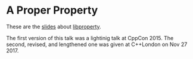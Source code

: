 A Proper Property
=================

These are the [slides](a-proper-property.pdf) about
[libproperty](https://github.com/atomgalaxy/libproperty/).

The first version of this talk was a lightinig talk at CppCon 2015. The second,
revised, and lengthened one was given at C++London on Nov 27 2017.
